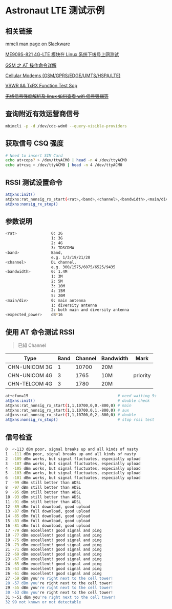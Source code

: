# Astronaut LTE 测试示例

## 相关链接

[mmcli man page on Slackware](http://www.polarhome.com/service/man/?qf=mmcli&tf=2&of=Slackware&sf=8)

[ME909S-821 4G-LTE 模块在 Linux 系统下拨号上网测试](https://blog.csdn.net/CSDNhuaong/article/details/74910569)

[GSM 之 AT 操作命令详解](https://www.cnblogs.com/yuweifeng/p/5587473.html)

[Cellular Modems (GSM/GPRS/EDGE/UMTS/HSPA/LTE)](http://trac.gateworks.com/wiki/wireless/modem)

[VSWR && TxRX Function Test Sop](共享文件中心)

~~[无线信号强度解析及 linux 如何查看 wifi 信号强弱等](https://blog.csdn.net/lbyyy/article/details/51392629)~~

## 查询附近有效运营商信号

```bash
mbimcli -p -d /dev/cdc-wdm0 --query-visible-providers
```

## 获取信号 CSQ 强度

```sh
# Need to insert SIM Card
echo at+cops? > /dev/ttyACM0 | head -n 4 /dev/ttyACM0
echo at+csq > /dev/ttyACM0 | head -n 4 /dev/ttyACM0
```

## RSSI 测试设置命令

```sh
at@xns:init()
at@xns:rat_nonsig_rx_start(<rat>,<band>,<channel>,<bandwidth>,<main/div>,<expected_rxlevel>,0)
at@xns:nonsig_rx_stop()
```

## 参数说明

```sh
<rat>               0: 2G
                    1: 3G
                    2: 4G
                    3: TDSCDMA
<band>              Band,
                    e.g. 1/3/19/21/28
<channel>           DL channel,
                    e.g. 300/1575/6075/6525/9435
<bandwidth>         0: 1.4M
                    1: 3M
                    2: 5M
                    3: 10M
                    4: 15M
                    5: 20M
<main/div>          0: main antenna
                    1: diversity antenna
                    2: both main and diversity antenna
<expected_power>    dB*16
```

## 使用 AT 命令测试 RSSI

> 已知 Channel

| Type          | Band | Channel | Bandwidth |   Mark   |
| ------------- | ---- | ------- | --------- | -------- |
| CHN-UNICOM 3G | 1    |  10700  |    20M    |          |
| CHN-UNICOM 4G | 3    |  1765   |    10M    | priority |
| CHN-TELCOM 4G | 3    |  1780   |    20M    |          |


```sh
at+cfun=15                                       # need waiting 5s
at@xns:init()                                    # double check
at@xns:rat_nonsig_rx_start(1,1,10700,0,0,-800,0) # main
at@xns:rat_nonsig_rx_start(1,1,10700,0,1,-800,0) # aux
at@xns:rat_nonsig_rx_start(1,1,10700,0,2,-800,0) # double
at@xns:nonsig_rx_stop()                          # stop rssi test
```

## 信号检查

```sh
0  <-113 dBm poor, signal breaks up and all kinds of nasty
1  -111 dBm poor, signal breaks up and all kinds of nasty
2  -109 dBm works, but signal fluctuates, especially upload
3  -107 dBm works, but signal fluctuates, especially upload
4  -105 dBm works, but signal fluctuates, especially upload
5  -103 dBm works, but signal fluctuates, especially upload
6  -101 dBm works, but signal fluctuates, especially upload
7  -99 dBm still better than ADSL
8  -97 dBm still better than ADSL
9  -95 dBm still better than ADSL
10 -93 dBm still better than ADSL
11 -91 dBm still better than ADSL
12 -89 dBm full download, good upload
13 -87 dBm full download, good upload
14 -85 dBm full download, good upload
15 -83 dBm full download, good upload
16 -81 dBm full download, good upload
17 -79 dBm excellent! good signal and ping
18 -77 dBm excellent! good signal and ping
19 -75 dBm excellent! good signal and ping
20 -73 dBm excellent! good signal and ping
21 -71 dBm excellent! good signal and ping
22 -69 dBm excellent! good signal and ping
23 -67 dBm excellent! good signal and ping
24 -65 dBm excellent! good signal and ping
25 -63 dBm excellent! good signal and ping
26 -61 dBm excellent! good signal and ping
27 -59 dBm you're right next to the cell tower!
28 -57 dBm you're right next to the cell tower!
29 -55 dBm you're right next to the cell tower!
30 -53 dBm you're right next to the cell tower!
31 >-51 dBm you're right next to the cell tower!
32 99 not known or not detectable
```
